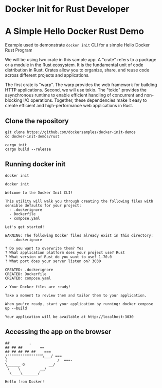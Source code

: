 # Docker Init for Rust Developer

# A Simple Hello Docker Rust Demo 

Example used to demonstrate ```docker init``` CLI for a simple Hello Docker Rust Program

We will be using two crate in this sample app. A "crate" refers to a package or a module in the Rust ecosystem. It is the fundamental unit of code distribution in Rust. Crates allow you to organize, share, and reuse code across different projects and applications.

The first crate is "warp".  The warp provides the web framework for building HTTP applications. Second, we will use tokio. The "tokio" provides the asynchronous runtime to enable efficient handling of concurrent and non-blocking I/O operations. Together, these dependencies make it easy to create efficient and high-performance web applications in Rust.

## Clone the repository

```
git clone https://github.com/dockersamples/docker-init-demos
cd docker-init-demos/rust
```

```
cargo init
cargo build --release
```

## Running docker init

```
docker init
```

```
docker init

Welcome to the Docker Init CLI!

This utility will walk you through creating the following files with sensible defaults for your project:
  - .dockerignore
  - Dockerfile
  - compose.yaml

Let's get started!

WARNING: The following Docker files already exist in this directory:
  - .dockerignore

? Do you want to overwrite them? Yes
? What application platform does your project use? Rust
? What version of Rust do you want to use? 1.70.0
? What port does your server listen on? 3030

CREATED: .dockerignore
CREATED: Dockerfile
CREATED: compose.yaml

✔ Your Docker files are ready!

Take a moment to review them and tailor them to your application.

When you're ready, start your application by running: docker compose up --build

Your application will be available at http://localhost:3030
```


## Accessing the app on the browser

```
##         .
## ## ##        ==
## ## ## ## ##    ===
/""""""""""""""""\___/ ===
{                       /  ===-
\______ O           __/
 \    \         __/
  \____\_______/

Hello from Docker!
```
